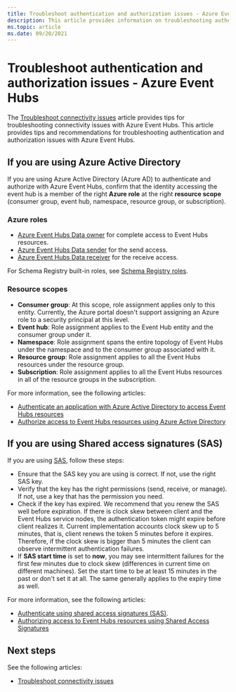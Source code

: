 ```yaml
---
title: Troubleshoot authentication and authorization issues - Azure Event Hubs
description: This article provides information on troubleshooting authentication and authorization issues with Azure Event Hubs. 
ms.topic: article
ms.date: 09/20/2021
---
```


# Troubleshoot authentication and authorization issues - Azure Event Hubs
The [Troubleshoot connectivity issues](troubleshooting-guide.md) article provides tips for troubleshooting connectivity issues with Azure Event Hubs. This article provides tips and recommendations for troubleshooting authentication and authorization issues with Azure Event Hubs. 

## If you are using Azure Active Directory
If you are using Azure Active Directory (Azure AD) to authenticate and authorize with Azure Event Hubs, confirm that the identity accessing the event hub is a member of the right **Azure role** at the right **resource scope** (consumer group, event hub, namespace, resource group, or subscription).

### Azure roles
- [Azure Event Hubs Data owner](../role-based-access-control/built-in-roles.md#azure-event-hubs-data-owner) for complete access to Event Hubs resources.
- [Azure Event Hubs Data sender](../role-based-access-control/built-in-roles.md#azure-event-hubs-data-receiver) for the send access.
- [Azure Event Hubs Data receiver](../role-based-access-control/built-in-roles.md#azure-event-hubs-data-sender) for the receive access.

For Schema Registry built-in roles, see [Schema Registry roles](schema-registry-concepts.md#azure-role-based-access-control).

### Resource scopes
- **Consumer group**: At this scope, role assignment applies only to this entity. Currently, the Azure portal doesn't support assigning an Azure role to a security principal at this level. 
- **Event hub**: Role assignment applies to the Event Hub entity and the consumer group under it.
- **Namespace**: Role assignment spans the entire topology of Event Hubs under the namespace and to the consumer group associated with it.
- **Resource group**: Role assignment applies to all the Event Hubs resources under the resource group.
- **Subscription**: Role assignment applies to all the Event Hubs resources in all of the resource groups in the subscription.

For more information, see the following articles:

- [Authenticate an application with Azure Active Directory to access Event Hubs resources](authenticate-application.md)
- [Authorize access to Event Hubs resources using Azure Active Directory](authorize-access-azure-active-directory.md)

## If you are using Shared access signatures (SAS)
If you are using [SAS](authenticate-shared-access-signature.md), follow these steps: 

- Ensure that the SAS key you are using is correct. If not, use the right SAS key.
- Verify that the key has the right permissions (send, receive, or manage). If not, use a key that has the permission you need. 
- Check if the key has expired. We recommend that you renew the SAS well before expiration. If there is clock skew between client and the Event Hubs service nodes, the authentication token might expire before client realizes it. Current implementation accounts clock skew up to 5 minutes, that is, client renews the token 5 minutes before it expires. Therefore, if the clock skew is bigger than 5 minutes the client can observe intermittent authentication failures.
- If **SAS start time** is set to **now**, you may see intermittent failures for the first few minutes due to clock skew (differences in current time on different machines). Set the start time to be at least 15 minutes in the past or don't set it at all. The same generally applies to the expiry time as well. 

For more information, see the following articles: 

- [Authenticate using shared access signatures (SAS)](authenticate-shared-access-signature.md). 
- [Authorizing access to Event Hubs resources using Shared Access Signatures](authorize-access-shared-access-signature.md)

## Next steps

See the following articles:

* [Troubleshoot connectivity issues](troubleshooting-guide.md)
